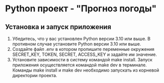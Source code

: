 # Python проект - "Прогноз погоды"

## Установка и запуск приложения 
1. Убедитесь, что у вас установлен Python версии 3.10 или выше. В противном случае установите Python версии 3.10 или выше.
2. Создайте файл .env в котором пропишите переменные окружения SECRET_KEY, TOKEN, SECRET, ACCESS_KEY и задайте им значение.
3. Установите зависимости в систему командой make install. Запуск приложения осуществляется командой make dev в терминале. Команды make install и make dev необходимо запускать из корневой директории проекта.
